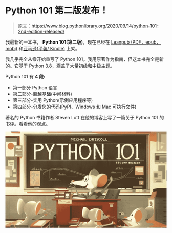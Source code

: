 # Python 101 第二版发布！

> 原文：<https://www.blog.pythonlibrary.org/2020/09/14/python-101-2nd-edition-released/>

我最新的一本书， **Python 101(第二版)**，现在已经在 [Leanpub (PDF，epub，mobi)](https://leanpub.com/py101) 和[亚马逊(平装/ Kindle)](https://amzn.to/2Zo1ARG) 上架。

我几乎完全从零开始重写了 Python 101。我用原著作为指南，但这本书完全是新的。它基于 Python 3.8，涵盖了大量初级和中级主题。

Python 101 有 **4 段:**

*   第一部分 Python 语言
*   第二部分-超越基础(中间材料)
*   第三部分-实用 Python(示例应用程序等)
*   第四部分-分发您的代码(PyPI、Windows 和 Mac 可执行文件)

著名的 Python 书籍作者 Steven Lott 在他的博客上写了一篇关于 Python 101 的书评。看看他的观点。

[![Python 101 2nd Ed Kickstarter](img/6c7c3db9e6ddf8196c67ed47f1a9ee3f.png)](https://leanpub.com/py101)